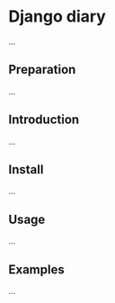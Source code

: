 # Django diary
...

## Preparation
...

## Introduction
...

## Install
...

## Usage
...

## Examples
...
